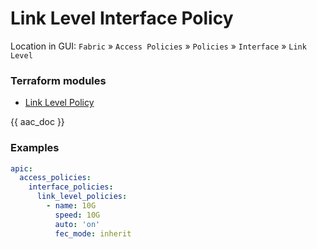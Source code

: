 # Link Level Interface Policy

Location in GUI:
`Fabric` » `Access Policies` » `Policies` » `Interface` » `Link Level`

### Terraform modules

* [Link Level Policy](https://registry.terraform.io/modules/netascode/link-level-policy/aci/latest)

{{ aac_doc }}
### Examples

```yaml
apic:
  access_policies:
    interface_policies:
      link_level_policies:
        - name: 10G
          speed: 10G
          auto: 'on'
          fec_mode: inherit
```
